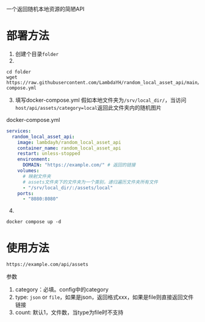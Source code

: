 一个返回随机本地资源的简陋API

# 部署方法

1. 创建个目录`folder`
2. 
```
cd folder
wget https://raw.githubusercontent.com/LambdaYH/random_local_asset_api/main/docker-compose.yml
```
3. 填写docker-compose.yml
假如本地文件夹为`/srv/local_dir/`，当访问`host/api/assets/category=local`返回此文件夹内的随机图片

docker-compose.yml
```yaml
services:
  random_local_asset_api:
    image: lambdayh/random_local_asset_api
    container_name: random_local_asset_api
    restart: unless-stopped
    environment:
      DOMAIN: "https://example.com/" # 返回的链接
    volumes:
      # 映射文件夹
      # assets文件夹下的文件夹为一个类别，递归遍历文件夹所有文件
      - "/srv/local_dir/:/assets/local"
    ports:
      - "8080:8080"
```
4. 
```
docker compose up -d
```

# 使用方法

`https://example.com/api/assets`

参数
1. category：必填。config中的category
2. type: `json` or `file`，如果是json，返回格式xxx，如果是file则直接返回文件链接
3. count: 默认1，文件数，当type为file时不支持
